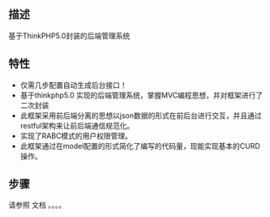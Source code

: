 ## 描述
基于ThinkPHP5.0封装的后端管理系统

## 特性
- 仅需几步配置自动生成后台接口！
- 基于thinkphp5.0 实现的后端管理系统，掌握MVC编程思想，并对框架进行了二次封装
- 此框架采用前后端分离的思想以json数据的形式在前后台进行交互，并且通过restful架构来让前后端通信规范化。
- 实现了RABC模式的用户权限管理。
- 此框架通过在model配置的形式简化了编写的代码量，现能实现基本的CURD操作。

## 步骤
请参照 文档 。。。。

